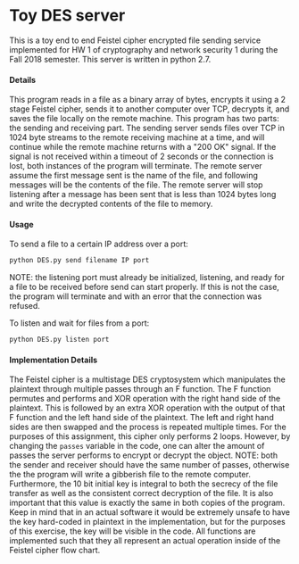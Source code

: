 # Toy DES server

This is a toy end to end Feistel cipher encrypted file sending service implemented for HW 1 of cryptography and network security 1 during the Fall 2018 semester. This server is written in python 2.7.

#### Details

This program reads in a file as a binary array of bytes, encrypts it using a 2 stage Feistel cipher, sends it to another computer over TCP, decrypts it, and saves the file locally on the remote machine. This program has two parts: the sending and receiving part. The sending server sends files over TCP in 1024 byte streams to the remote receiving machine at a time, and will continue while the remote machine returns with a "200 OK" signal. If the signal is not received within a timeout of 2 seconds or the connection is lost, both instances of the program will terminate. The remote server assume the first message sent is the name of the file, and following messages will be the contents of the file. The remote server will stop listening after a message has been sent that is less than 1024 bytes long and write the decrypted contents of the file to memory.

#### Usage

To send a file to a certain IP address over a port:

```bash
python DES.py send filename IP port
```

NOTE: the listening port must already be initialized, listening, and ready for a file to be received before send can start properly. If this is not the case, the program will terminate and with an error that the connection was refused.

To listen and wait for files from a port:

```bash
python DES.py listen port
```

#### Implementation Details

The Feistel cipher is a multistage DES cryptosystem which manipulates the plaintext through multiple passes through an F function. The F function permutes and performs and XOR operation with the right hand side of the plaintext. This is followed by an extra XOR operation with the output of that F function and the left hand side of the plaintext. The left and right hand sides are then swapped and the process is repeated multiple times. For the purposes of this assignment, this cipher only performs 2 loops. However, by changing the `passes` variable in the code, one can alter the amount of passes the server performs to encrypt or decrypt the object. NOTE: both the sender and receiver should have the same number of passes, otherwise the the program will write a gibberish file to the remote computer. Furthermore, the 10 bit initial key is integral to both the secrecy of the file transfer as well as the consistent correct decryption of the file. It is also important that this value is exactly the same in both copies of the program. Keep in mind that in an actual software it would be extremely unsafe to have the key hard-coded in plaintext in the implementation, but for the purposes of this exercise, the key will be visible in the code. All functions are implemented such that they all represent an actual operation inside of the Feistel cipher flow chart. 